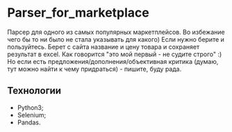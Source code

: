 # Parser_for_marketplace
Парсер для одного из самых популярных маркетплейсов. Во избежание чего бы то ни было не стала указывать для какого)
Если нужно берите и пользуйтесь.
Берет с сайта название и цену товара и сохраняет результат в excel.
Как говорится "это мой первый - не судите строго" :)
Но если есть предложения/дополнения/объективная критика (думаю, тут можно найти к чему придраться) - пишите, буду рада.

## Технологии
- Python3;
- Selenium;
- Pandas.
